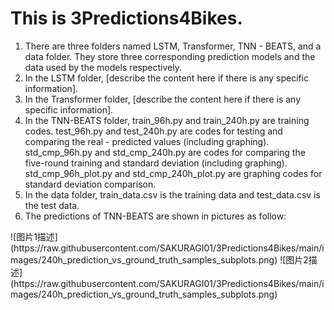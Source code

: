 # This is 3Predictions4Bikes.
<ol>
<li>There are three folders named LSTM, Transformer, TNN - BEATS, and a data folder. They store three corresponding prediction models and the data used by the models respectively.</li>
<li>In the LSTM folder, [describe the content here if there is any specific information].</li>
<li>In the Transformer folder, [describe the content here if there is any specific information].</li>
<li>In the TNN-BEATS folder, train_96h.py and train_240h.py are training codes. test_96h.py and test_240h.py are codes for testing and comparing the real - predicted values (including graphing). std_cmp_96h.py and std_cmp_240h.py are codes for comparing the five-round training and standard deviation (including graphing). std_cmp_96h_plot.py and std_cmp_240h_plot.py are graphing codes for standard deviation comparison.</li>
<li>In the data folder, train_data.csv is the training data and test_data.csv is the test data.</li>  
<li>The predictions of TNN-BEATS are shown in pictures as follow: </li>
</ol>
![图片1描述](https://raw.githubusercontent.com/SAKURAGI01/3Predictions4Bikes/main/images/240h_prediction_vs_ground_truth_samples_subplots.png)
![图片2描述](https://raw.githubusercontent.com/SAKURAGI01/3Predictions4Bikes/main/images/240h_prediction_vs_ground_truth_samples_subplots.png)
